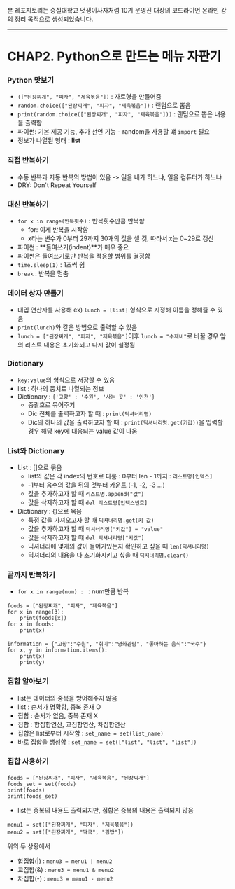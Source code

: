 본 레포지토리는 숭실대학교 멋쟁이사자처럼 10기 운영진 대상의 코드라이언 온라인 강의 정리 목적으로 생성되었습니다.

------

# CHAP2. Python으로 만드는 메뉴 자판기

### Python 맛보기
- ```(["된장찌개", "피자", "제육볶음"])``` : 자료형을 만들어줌
- ```random.choice(["된장찌개", "피자", "제육볶음"])``` : 랜덤으로 뽑음
- ```print(random.choice(["된장찌개", "피자", "제육볶음"]))``` : 랜덤으로 뽑은 내용을 출력함
- 파이썬: 기본 제공 기능, 추가 선언 기능 - random을 사용할 떄 ```import``` 필요
- 정보가 나열된 형태 : **list**

### 직접 반복하기
- 수동 반복과 자동 반복의 방법이 있음 -> 일을 내가 하느냐, 일을 컴퓨터가 하느냐
- DRY: Don't Repeat Yourself


### 대신 반복하기
- ```for x in range(반복횟수)``` : 반복횟수만큼 반복함
    - for: 이제 반복을 시작함
    - x라는 변수가 0부터 29까지 30개의 값을 셀 것, 따라서 x는 0~29로 갱신
- 파이썬 : **들여쓰기(indent)**가 매우 중요
- 파이썬은 들여쓰기로만 반복을 적용할 범위를 결정함
- ```time.sleep(1)``` : 1초씩 쉼
- ```break``` : 반복을 멈춤

### 데이터 상자 만들기
- 대입 연산자를 사용해 ex) ```lunch = [list]``` 형식으로 지정해 이름을 정해줄 수 있음
- ```print(lunch)```와 같은 방법으로 출력할 수 있음
- ```lunch = ["된장찌개", "피자", "제육볶음"]```이후 ```lunch = "수제비"```로 바꿀 경우 앞의 리스트 내용은 초기화되고 다시 값이 설정됨

### Dictionary
- ```key:value```의 형식으로 저장할 수 있음
- list : 하나의 뭉치로 나열되는 정보
- Dictionary : ```{'고향' : '수원', '사는 곳' : '인천'}```
    - 중괄호로 묶어주기
    - Dic 전체를 출력하고자 할 때 : ```print(딕셔너리명)```
    - Dic의 하나의 값을 출력하고자 할 때 : ```print(딕셔너리명.get(키값))```을 입력할 경우 해당 key에 대응되는 value 값이 나옴

### List와 Dictionary
- List : []으로 묶음
    - list의 값은 각 index의 번호로 다룸 : 0부터 len - 1까지 : ```리스트명[인덱스]```
    - -1부터 음수의 값을 뒤의 것부터 카운트 (-1, -2, -3 ...)
    - 값을 추가하고자 할 때 ```리스트명.append("값")```
    - 값을 삭제하고자 할 때 ```del 리스트명[인덱스번호]```
- Dictionary : {}으로 묶음
    - 특정 값을 가져오고자 할 때 ```딕셔너리명.get(키 값)```
    - 값을 추가하고자 할 때 ```딕셔너리명["키값"] = "value"```
    - 값을 삭제하고자 할 떄 ```del 딕셔너리명["키값"]```
    - 딕셔너리에 몇개의 값이 들어가있는지 확인하고 싶을 때 ```len(딕셔너리명)```
    - 딕셔너리의 내용을 다 초기화시키고 싶을 때 ```딕셔너리명.clear()```

### 끝까지 반복하기
- ```for x in range(num) : ``` : num만큼 반복
```
foods = ["된장찌개", "피자", "제육볶음"]
for x in range(3):
    print(foods[x])
for x in foods:
    print(x)

information = {"고향":"수원", "취미":"영화관람", "좋아하는 음식":"국수"}
for x, y in information.items():
    print(x)
    print(y)
```

### 집합 알아보기
- list는 데이터의 중복을 방어해주지 않음
- list : 순서가 명확함, 중복 존재 O
- 집합 : 순서가 없음, 중복 존재 X
- 집합 : 합집합연산, 교집합연산, 차집합연산
- 집합은 list로부터 시작함 : ```set_name = set(list_name)```
- 바로 집합을 생성함 : ```set_name = set(["list", "list", "list"])```

### 집합 사용하기
```
foods = ["된장찌개", "피자", "제육볶음", "된장찌개"]
foods_set = set(foods)
print(foods)
print(foods_set)
```
- list는 중복의 내용도 출력되지만, 집합은 중복의 내용은 출력되지 않음
```
menu1 = set(["된장찌개", "피자", "제육볶음"])
menu2 = set(["된장찌개", "떡국", "김밥"])
```
위의 두 상황에서
- 합집합(|) : ```menu3 = menu1 | menu2```
- 교집합(&) : ```menu3 = menu1 & menu2```
- 차집합(-) : ```menu3 = menu1 - menu2```